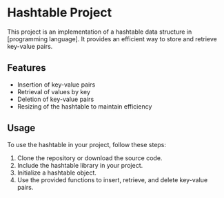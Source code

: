 # Hashtable Project

This project is an implementation of a hashtable data structure in [programming language]. It provides an efficient way to store and retrieve key-value pairs.

## Features

- Insertion of key-value pairs
- Retrieval of values by key
- Deletion of key-value pairs
- Resizing of the hashtable to maintain efficiency

## Usage

To use the hashtable in your project, follow these steps:

1. Clone the repository or download the source code.
2. Include the hashtable library in your project.
3. Initialize a hashtable object.
4. Use the provided functions to insert, retrieve, and delete key-value pairs.
